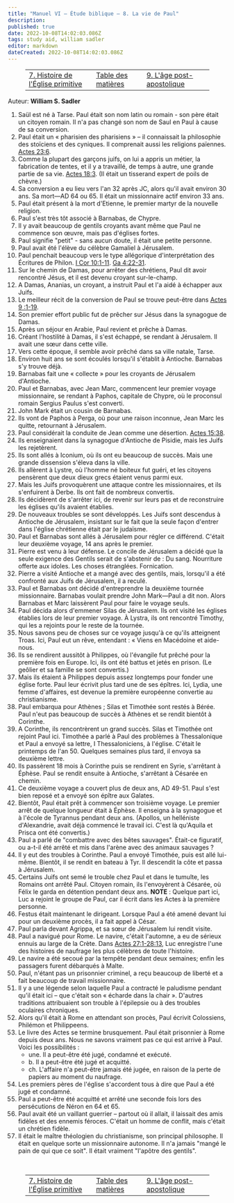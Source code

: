 ```yaml
---
title: "Manuel VI — Étude biblique — 8. La vie de Paul"
description: 
published: true
date: 2022-10-08T14:02:03.086Z
tags: study aid, william sadler
editor: markdown
dateCreated: 2022-10-08T14:02:03.086Z
---
```


<figure class="table chapter-navigator">
	<table>
		<tbody>
		<tr>
			<td><a href="/fr/article/William_S_Sadler/Workbook_6_Bible_Study/History_3_7">7. Histoire de l'Église primitive</a></td>
			<td><a href="/fr/article/William_S_Sadler/Workbook_6_Bible_Study/Index">Table des matières</a></td>
			<td><a href="/fr/article/William_S_Sadler/Workbook_6_Bible_Study/History_3_9">9. L'âge post-apostolique</a></td>
		</tr>
		</tbody>
	</table>
</figure>

Auteur: **William S. Sadler**


1. Saül est né à Tarse. Paul était son nom latin ou romain - son père était un citoyen romain. Il n'a pas changé son nom de Saul en Paul à cause de sa conversion.
2. Paul était un « pharisien des pharisiens » – il connaissait la philosophie des stoïciens et des cyniques. Il comprenait aussi les religions païennes. [Actes 23:6](/en/Bible/Acts_of_the_Apostles/23#v6).
3. Comme la plupart des garçons juifs, on lui a appris un métier, la fabrication de tentes, et il y a travaillé, de temps à autre, une grande partie de sa vie. [Actes 18:3](/en/Bible/Acts_of_the_Apostles/18#v3). (Il était un tisserand expert de poils de chèvre.)
4. Sa conversion a eu lieu vers l'an 32 après JC, alors qu'il avait environ 30 ans. Sa mort—AD 64 ou 65. Il était un missionnaire actif environ 33 ans.
5. Paul était présent à la mort d'Etienne, le premier martyr de la nouvelle religion.
6. Paul s'est très tôt associé à Barnabas, de Chypre.
7. Il y avait beaucoup de gentils croyants avant même que Paul ne commence son œuvre, mais pas d'églises fortes.
8. Paul signifie "petit" - sans aucun doute, il était une petite personne.
9. Paul avait été l'élève du célèbre Gamaliel à Jérusalem.
10. Paul penchait beaucoup vers le type allégorique d'interprétation des Écritures de Philon. [I Cor 10:1-11](/en/Bible/1_Corinthians/10#v1). [Ga 4:22-31](/fr/Bible/Galates/4#v22).
11. Sur le chemin de Damas, pour arrêter des chrétiens, Paul dit avoir rencontré Jésus, et il est devenu croyant sur-le-champ.
12. A Damas, Ananias, un croyant, a instruit Paul et l'a aidé à échapper aux Juifs.
13. Le meilleur récit de la conversion de Paul se trouve peut-être dans [Actes 9 :1-19](/en/Bible/Acts_of_the_Apostles/9#v1).
14. Son premier effort public fut de prêcher sur Jésus dans la synagogue de Damas.
15. Après un séjour en Arabie, Paul revient et prêche à Damas.
16. Créant l'hostilité à Damas, il s'est échappé, se rendant à Jérusalem. Il avait une sœur dans cette ville.
17. Vers cette époque, il semble avoir prêché dans sa ville natale, Tarse.
18. Environ huit ans se sont écoulés lorsqu'il s'établit à Antioche. Barnabas s'y trouve déjà.
19. Barnabas fait une « collecte » pour les croyants de Jérusalem d'Antioche.
20. Paul et Barnabas, avec Jean Marc, commencent leur premier voyage missionnaire, se rendant à Paphos, capitale de Chypre, où le proconsul romain Sergius Paulus s'est converti.
21. John Mark était un cousin de Barnabas.
22. Ils vont de Paphos à Perga, où pour une raison inconnue, Jean Marc les quitte, retournant à Jérusalem.
23. Paul considérait la conduite de Jean comme une désertion. [Actes 15:38](/en/Bible/Acts_of_the_Apostles/15#v38).
24. Ils enseignaient dans la synagogue d'Antioche de Pisidie, mais les Juifs les rejetèrent.
25. Ils sont allés à Iconium, où ils ont eu beaucoup de succès. Mais une grande dissension s'éleva dans la ville.
26. Ils allèrent à Lystre, où l'homme né boiteux fut guéri, et les citoyens pensèrent que deux dieux grecs étaient venus parmi eux.
27. Mais les Juifs provoquèrent une attaque contre les missionnaires, et ils s'enfuirent à Derbe. Ils ont fait de nombreux convertis.
28. Ils décidèrent de s'arrêter ici, de revenir sur leurs pas et de reconstruire les églises qu'ils avaient établies.
29. De nouveaux troubles se sont développés. Les Juifs sont descendus à Antioche de Jérusalem, insistant sur le fait que la seule façon d'entrer dans l'église chrétienne était par le judaïsme.
30. Paul et Barnabas sont allés à Jérusalem pour régler ce différend. C'était leur deuxième voyage, 14 ans après le premier.
31. Pierre est venu à leur défense. Le concile de Jérusalem a décidé que la seule exigence des Gentils serait de s'abstenir de :
	Du sang.
	Nourriture offerte aux idoles.
	Les choses étranglées.
	Fornication.
32. Pierre a visité Antioche et a mangé avec des gentils, mais, lorsqu'il a été confronté aux Juifs de Jérusalem, il a reculé.
33. Paul et Barnabas ont décidé d'entreprendre la deuxième tournée missionnaire. Barnabas voulait prendre John Mark—Paul a dit non. Alors Barnabas et Marc laissèrent Paul pour faire le voyage seuls.
34. Paul décida alors d'emmener Silas de Jérusalem. Ils ont visité les églises établies lors de leur premier voyage. À Lystra, ils ont rencontré Timothy, qui les a rejoints pour le reste de la tournée.
35. Nous savons peu de choses sur ce voyage jusqu'à ce qu'ils atteignent Troas. Ici, Paul eut un rêve, entendant : « Viens en Macédoine et aide-nous.
36. Ils se rendirent aussitôt à Philippes, où l'évangile fut prêché pour la première fois en Europe. Ici, ils ont été battus et jetés en prison. (Le geôlier et sa famille se sont convertis.)
37. Mais ils étaient à Philippes depuis assez longtemps pour fonder une église forte. Paul leur écrivit plus tard une de ses épîtres. Ici, Lydia, une femme d'affaires, est devenue la première européenne convertie au christianisme.
38. Paul embarqua pour Athènes ; Silas et Timothée sont restés à Bérée. Paul n'eut pas beaucoup de succès à Athènes et se rendit bientôt à Corinthe.
39. A Corinthe, ils rencontrèrent un grand succès. Silas et Timothée ont rejoint Paul ici. Timothée a parlé à Paul des problèmes à Thessalonique et Paul a envoyé sa lettre, I Thessaloniciens, à l'église. C'était le printemps de l'an 50. Quelques semaines plus tard, il envoya sa deuxième lettre.
40. Ils passèrent 18 mois à Corinthe puis se rendirent en Syrie, s'arrêtant à Éphèse. Paul se rendit ensuite à Antioche, s'arrêtant à Césarée en chemin.
41. Ce deuxième voyage a couvert plus de deux ans, AD 49-51. Paul s'est bien reposé et a envoyé son épître aux Galates.
42. Bientôt, Paul était prêt à commencer son troisième voyage. Le premier arrêt de quelque longueur était à Éphèse. Il enseigna à la synagogue et à l'école de Tyrannus pendant deux ans. (Apollos, un helléniste d'Alexandrie, avait déjà commencé le travail ici. C'est là qu'Aquila et Prisca ont été convertis.)
43. Paul a parlé de "combattre avec des bêtes sauvages". Était-ce figuratif, ou a-t-il été arrêté et mis dans l'arène avec des animaux sauvages ?
44. Il y eut des troubles à Corinthe. Paul a envoyé Timothée, puis est allé lui-même. Bientôt, il se rendit en bateau à Tyr. Il descendit la côte et passa à Jérusalem.
45. Certains Juifs ont semé le trouble chez Paul et dans le tumulte, les Romains ont arrêté Paul. Citoyen romain, ils l'envoyèrent à Césarée, où Félix le garda en détention pendant deux ans.
	**NOTE** : Quelque part ici, Luc a rejoint le groupe de Paul, car il écrit dans les Actes à la première personne.
46. ​​Festus était maintenant le dirigeant. Lorsque Paul a été amené devant lui pour un deuxième procès, il a fait appel à César.
47. Paul parla devant Agrippa, et sa sœur de Jérusalem lui rendit visite.
48. Paul a navigué pour Rome. Le navire, c'était l'automne, a eu de sérieux ennuis au large de la Crète. Dans [Actes 27:1-28:13](/en/Bible/Acts_of_the_Apostles/27#v1), Luc enregistre l'une des histoires de naufrage les plus célèbres de toute l'histoire.
49. Le navire a été secoué par la tempête pendant deux semaines; enfin les passagers furent débarqués à Malte.
50. Paul, n'étant pas un prisonnier criminel, a reçu beaucoup de liberté et a fait beaucoup de travail missionnaire.
51. Il y a une légende selon laquelle Paul a contracté le paludisme pendant qu'il était ici – que c'était son « écharde dans la chair ». D'autres traditions attribuaient son trouble à l'épilepsie ou à des troubles oculaires chroniques.
52. Alors qu'il était à Rome en attendant son procès, Paul écrivit Colossiens, Philémon et Philippeens.
53. Le livre des Actes se termine brusquement. Paul était prisonnier à Rome depuis deux ans. Nous ne savons vraiment pas ce qui est arrivé à Paul. Voici les possibilités :
	- une. Il a peut-être été jugé, condamné et exécuté.
	- b. Il a peut-être été jugé et acquitté.
	- ch. L'affaire n'a peut-être jamais été jugée, en raison de la perte de papiers au moment du naufrage.
54. Les premiers pères de l'église s'accordent tous à dire que Paul a été jugé et condamné.
55. Paul a peut-être été acquitté et arrêté une seconde fois lors des persécutions de Néron en 64 et 65.
56. Paul avait été un vaillant guerrier – partout où il allait, il laissait des amis fidèles et des ennemis féroces. C'était un homme de conflit, mais c'était un chrétien fidèle.
57. Il était le maître théologien du christianisme, son principal philosophe. Il était en quelque sorte un missionnaire autonome. Il n'a jamais "mangé le pain de qui que ce soit". Il était vraiment "l'apôtre des gentils".


<br>

<figure class="table chapter-navigator">
	<table>
		<tbody>
		<tr>
			<td><a href="/fr/article/William_S_Sadler/Workbook_6_Bible_Study/History_3_7">7. Histoire de l'Église primitive</a></td>
			<td><a href="/fr/article/William_S_Sadler/Workbook_6_Bible_Study/Index">Table des matières</a></td>
			<td><a href="/fr/article/William_S_Sadler/Workbook_6_Bible_Study/History_3_9">9. L'âge post-apostolique</a></td>
		</tr>
		</tbody>
	</table>
</figure>